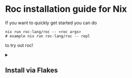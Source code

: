 # Roc installation guide for Nix

If you want to quickly get started you can do
```shell
nix run roc-lang/roc -- <roc args>
# example nix run roc-lang/roc -- repl
```
to try out roc!

<details>
<summary>

## Install via Flakes

</summary>

### Bootstrap a project with a template

```shell
# use the template in the current directory
nix flake init --template github:roc-lang/roc#simple --refresh
```

### Add roc to existing flake
```nix
{
    inputs = {
        roc.url = "github:roc-lang/roc";
    };

    outputs = {roc,flake-utils, ...}:
        flake-utils.lib.eachDefaultSystem (system:
            let
            pkgs = import nixpkgs { inherit system; };

            rocPkgs = roc.packages.${system};
            in
            {
                devShells = {
                    default = pkgs.mkShell {
                        buildInputs = with pkgs;
                        [
                            rocPkgs.cli
                        ];
                    };
                };
            }
        );
}
```


</details>
